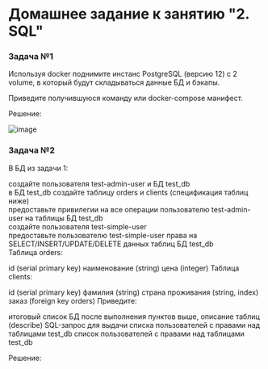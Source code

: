 # Домашнее задание к занятию "2. SQL"

### Задача №1 

Используя docker поднимите инстанс PostgreSQL (версию 12) c 2 volume, в который будут складываться данные БД и бэкапы.

Приведите получившуюся команду или docker-compose манифест.

Решение: 

![image](https://user-images.githubusercontent.com/92155007/218685869-6cc6826e-755a-4d7c-b7d4-286c5bf84588.png)


### Задача №2

В БД из задачи 1:

создайте пользователя test-admin-user и БД test_db \
в БД test_db создайте таблицу orders и clients (спeцификация таблиц ниже) \
предоставьте привилегии на все операции пользователю test-admin-user на таблицы БД test_db \
создайте пользователя test-simple-user \
предоставьте пользователю test-simple-user права на SELECT/INSERT/UPDATE/DELETE данных таблиц БД test_db \
Таблица orders:

id (serial primary key)
наименование (string)
цена (integer)
Таблица clients:

id (serial primary key)
фамилия (string)
страна проживания (string, index)
заказ (foreign key orders)
Приведите:

итоговый список БД после выполнения пунктов выше,
описание таблиц (describe)
SQL-запрос для выдачи списка пользователей с правами над таблицами test_db
список пользователей с правами над таблицами test_db

Решение: 


